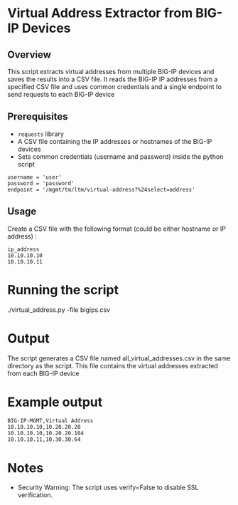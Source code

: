 # Virtual Address Extractor from BIG-IP Devices

## Overview
This script extracts virtual addresses from multiple BIG-IP devices and saves the results into a CSV file. It reads the BIG-IP IP addresses from a specified CSV file and uses common credentials and a single endpoint to send requests to each BIG-IP device

## Prerequisites

- ``` requests ``` library
- A CSV file containing the IP addresses or hostnames of the BIG-IP devices
- Sets common credentials (username and password) inside the python script
```
username = 'user'
password = 'password'
endpoint = '/mgmt/tm/ltm/virtual-address?%24select=address'

```

## Usage

Create a CSV file with the following format (could be either hostname or IP address) :

```
ip_address
10.10.10.10
10.10.10.11

```

# Running the script

./virtual_address.py -file bigips.csv

# Output

The script generates a CSV file named all_virtual_addresses.csv in the same directory as the script. This file contains the virtual addresses extracted from each BIG-IP device

# Example output

```
BIG-IP-MGMT,Virtual Address
10.10.10.10,10.20.20.20
10.10.10.10,10.20.20.104
10.10.10.11,10.30.30.64

```

# Notes

- Security Warning: The script uses verify=False to disable SSL verification.




